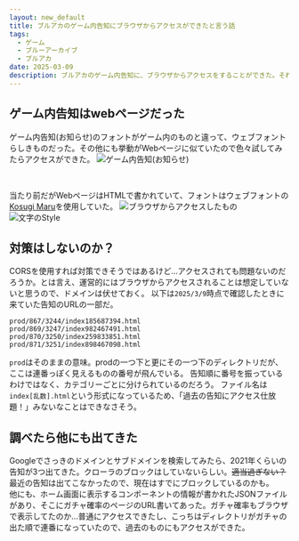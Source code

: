 ```yaml
---
layout: new_default
title: ブルアカのゲーム内告知にブラウザからアクセスができたと言う話
tags:
  - ゲーム
  - ブルーアーカイブ
  - ブルアカ
date: 2025-03-09
description: ブルアカのゲーム内告知に、ブラウザからアクセスをすることができた。それだけ。
---
```


## ゲーム内告知はwebページだった
ゲーム内告知(お知らせ)のフォントがゲーム内のものと違って、ウェブフォントらしきものだった。その他にも挙動がWebページに似ていたので色々試してみたらアクセスができた。
![ゲーム内告知(お知らせ)](https://kelpoftruth.com/articles/assets/media/e59jimr8xXeGUMZB.jpg)

<br>

当たり前だがWebページはHTMLで書かれていて、フォントはウェブフォントの[Kosugi Maru](https://fonts.google.com/specimen/Kosugi+Maru)を使用していた。
![ブラウザからアクセスしたもの](https://kelpoftruth.com/articles/assets/media/9DYaPri3Kw7bDD9b.png)
![文字のStyle](https://kelpoftruth.com/articles/assets/media/QFfXb2xfyUUZMCnB.png)






## 対策はしないのか？
CORSを使用すれば対策できそうではあるけど...アクセスされても問題ないのだろうか。とは言え、運営的にはブラウザからアクセスされることは想定していないと思うので、ドメインは伏せておく。
以下は`2025/3/9`時点で確認したときに来ていた告知のURLの一部だ。

```
prod/867/3244/index185687394.html
prod/869/3247/index982467491.html
prod/870/3250/index259833851.html
prod/871/3251/index898467098.html
```

`prod`はそのままの意味。prodの一つ下と更にその一つ下のディレクトリだが、ここは連番っぽく見えるものの番号が飛んでいる。
告知順に番号を振っているわけではなく、カテゴリーごとに分けられているのだろう。
ファイル名は`index[乱数].html`という形式になっているため、「過去の告知にアクセス仕放題！」みないなことはできなさそう。





## 調べたら他にも出てきた
Googleでさっきのドメインとサブドメインを検索してみたら、2021年くらいの告知が3つ出てきた。クローラのブロックはしていないらしい。~~適当過ぎない？~~
最近の告知は出てこなかったので、現在はすでにブロックしているのかも。<br>
他にも、ホーム画面に表示するコンポーネントの情報が書かれたJSONファイルがあり、そこにガチャ確率のページのURL書いてあった。ガチャ確率もブラウザで表示してたのか...普通にアクセスできたし、こっちはディレクトリがガチャの出た順で連番になっていたので、過去のものにもアクセスができた。